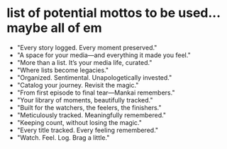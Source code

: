 # list of potential mottos to be used... maybe all of em
- "Every story logged. Every moment preserved."
- "A space for your media—and everything it made you feel."
- "More than a list. It’s your media life, curated."
- "Where lists become legacies."
- "Organized. Sentimental. Unapologetically invested."
- "Catalog your journey. Revisit the magic."
- "From first episode to final tear—Mankai remembers."
- "Your library of moments, beautifully tracked."
- "Built for the watchers, the feelers, the finishers."
- "Meticulously tracked. Meaningfully remembered."
- "Keeping count, without losing the magic."
- "Every title tracked. Every feeling remembered."
- "Watch. Feel. Log. Brag a little."